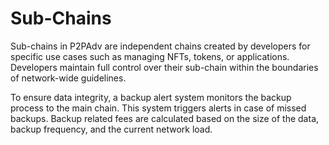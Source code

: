 # Sub-Chains

Sub-chains in P2PAdv are independent chains created by developers for specific use cases such as managing NFTs, tokens, or applications. Developers maintain full control over their sub-chain within the boundaries of network-wide guidelines.

To ensure data integrity, a backup alert system monitors the backup process to the main chain. This system triggers alerts in case of missed backups. Backup related fees are calculated based on the size of the data, backup frequency, and the current network load.
